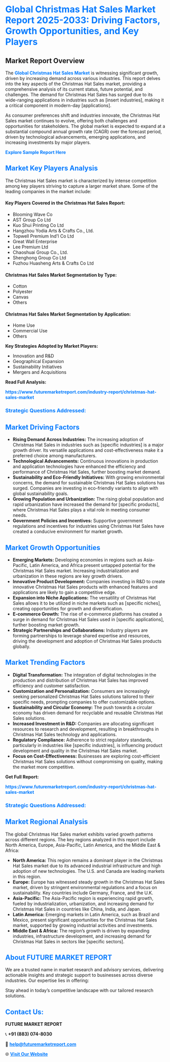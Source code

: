 <h1 style="color: #007BFF;">Global Christmas Hat Sales Market Report 2025-2033: Driving Factors, Growth Opportunities, and Key Players</h1>

<section id="overview">
<h2>Market Report Overview</h2>
<p>The <a href="https://www.futuremarketreport.com/industry-report/christmas-hat-sales-market" style="color: #007BFF; text-decoration: none;"><strong>Global Christmas Hat Sales Market</strong></a> is witnessing significant growth, driven by increasing demand across various industries. This report delves into the key aspects of the Christmas Hat Sales market, providing a comprehensive analysis of its current status, future potential, and challenges. The demand for Christmas Hat Sales has surged due to its wide-ranging applications in industries such as [insert industries], making it a critical component in modern-day [applications].</p>
<p>As consumer preferences shift and industries innovate, the Christmas Hat Sales market continues to evolve, offering both challenges and opportunities for stakeholders. The global market is expected to expand at a substantial compound annual growth rate (CAGR) over the forecast period, driven by technological advancements, emerging applications, and increasing investments by major players.</p>
</section>

<section id="overview">
<p><a href="https://www.futuremarketreport.com/request-sample/reportId=108863" style="color: #007BFF; text-decoration: none;"><strong>Explore Sample Report Here</strong></a></p>
</section>

<section id="key-players">
<h2 style="color: #007BFF;">Market Key Players Analysis</h2>
<p>The Christmas Hat Sales market is characterized by intense competition among key players striving to capture a larger market share. Some of the leading companies in the market include:</p>
<h4>Key Players Covered in the Christmas Hat Sales Report:</h4>
<ul><li>Blooming Wave Co</li><li>AST Group Co Ltd</li><li>Kuo Shui Printing Co Ltd</li><li>Hangzhou Yodia Arts &amp; Crafts Co., Ltd.</li><li>Topwell Premium Ind&#039;l Co Ltd</li><li>Great Wall Enterprise</li><li>Lee Premium Ltd</li><li>Chaoshuai Group Co., Ltd.</li><li>Shenghong Group Co Ltd</li><li>Fuzhou Huasheng Arts &amp; Crafts Co Ltd</li></ul>
<h4>Christmas Hat Sales Market Segmentation by Type:</h4>
<ul><li>Cotton</li><li>Polyester</li><li>Canvas</li><li>Others</li></ul>

<h4>Christmas Hat Sales Market Segmentation by Application:</h4>
<ul><li>Home Use</li><li>Commercial Use</li><li>Others</li></ul>
<p><strong>Key Strategies Adopted by Market Players:</strong></p>
<ul>
<li>Innovation and R&D</li>
<li>Geographical Expansion</li>
<li>Sustainability Initiatives</li>
<li>Mergers and Acquisitions</li>
</ul>
</section>

<section>
<p><strong>Read Full Analysis: </strong></p><a href="https://www.futuremarketreport.com/industry-report/christmas-hat-sales-market" style="color: #007BFF; text-decoration: none;"><strong>https://www.futuremarketreport.com/industry-report/christmas-hat-sales-market</strong></a>
<h3 style="color: #007BFF;">Strategic Questions Addressed:</h3>
</section>

<section id="driving-factors">
<h2 style="color: #007BFF;">Market Driving Factors</h2>
<ul>
<li><strong>Rising Demand Across Industries:</strong> The increasing adoption of Christmas Hat Sales in industries such as [specific industries] is a major growth driver. Its versatile applications and cost-effectiveness make it a preferred choice among manufacturers.</li>
<li><strong>Technological Advancements:</strong> Continuous innovations in production and application technologies have enhanced the efficiency and performance of Christmas Hat Sales, further boosting market demand.</li>
<li><strong>Sustainability and Eco-Friendly Initiatives:</strong> With growing environmental concerns, the demand for sustainable Christmas Hat Sales solutions has surged. Companies are investing in eco-friendly variants to align with global sustainability goals.</li>
<li><strong>Growing Population and Urbanization:</strong> The rising global population and rapid urbanization have increased the demand for [specific products], where Christmas Hat Sales plays a vital role in meeting consumer needs.</li>
<li><strong>Government Policies and Incentives:</strong> Supportive government regulations and incentives for industries using Christmas Hat Sales have created a conducive environment for market growth.</li>
</ul>
</section>

<section id="growth-opportunities">
<h2 style="color: #007BFF;">Market Growth Opportunities</h2>
<ul>
<li><strong>Emerging Markets:</strong> Developing economies in regions such as Asia-Pacific, Latin America, and Africa present untapped potential for the Christmas Hat Sales market. Increasing industrialization and urbanization in these regions are key growth drivers.</li>
<li><strong>Innovative Product Development:</strong> Companies investing in R&D to create innovative Christmas Hat Sales products with enhanced features and applications are likely to gain a competitive edge.</li>
<li><strong>Expansion into Niche Applications:</strong> The versatility of Christmas Hat Sales allows it to be utilized in niche markets such as [specific niches], creating opportunities for growth and diversification.</li>
<li><strong>E-commerce Growth:</strong> The rise of e-commerce platforms has created a surge in demand for Christmas Hat Sales used in [specific applications], further boosting market growth.</li>
<li><strong>Strategic Partnerships and Collaborations:</strong> Industry players are forming partnerships to leverage shared expertise and resources, driving the development and adoption of Christmas Hat Sales products globally.</li>
</ul>
</section>

<section id="trending-factors">
<h2 style="color: #007BFF;">Market Trending Factors</h2>
<ul>
<li><strong>Digital Transformation:</strong> The integration of digital technologies in the production and distribution of Christmas Hat Sales has improved efficiency and customer satisfaction.</li>
<li><strong>Customization and Personalization:</strong> Consumers are increasingly seeking personalized Christmas Hat Sales solutions tailored to their specific needs, prompting companies to offer customizable options.</li>
<li><strong>Sustainability and Circular Economy:</strong> The push towards a circular economy has driven demand for recyclable and reusable Christmas Hat Sales solutions.</li>
<li><strong>Increased Investment in R&D:</strong> Companies are allocating significant resources to research and development, resulting in breakthroughs in Christmas Hat Sales technology and applications.</li>
<li><strong>Regulatory Compliance:</strong> Adherence to strict regulatory standards, particularly in industries like [specific industries], is influencing product development and quality in the Christmas Hat Sales market.</li>
<li><strong>Focus on Cost-Effectiveness:</strong> Businesses are exploring cost-efficient Christmas Hat Sales solutions without compromising on quality, making the market more competitive.</li>
</ul>
</section>

<section>
<p><strong>Get Full Report: </strong></p><a href="https://www.futuremarketreport.com/industry-report/christmas-hat-sales-market" style="color: #007BFF; text-decoration: none;"><strong>https://www.futuremarketreport.com/industry-report/christmas-hat-sales-market</strong></a>
<h3 style="color: #007BFF;">Strategic Questions Addressed:</h3>
</section>


<section id="regional-analysis">
<h2 style="color: #007BFF;">Market Regional Analysis</h2>
<p>The global Christmas Hat Sales market exhibits varied growth patterns across different regions. The key regions analyzed in this report include North America, Europe, Asia-Pacific, Latin America, and the Middle East & Africa:</p>
<ul>
<li><strong>North America:</strong> This region remains a dominant player in the Christmas Hat Sales market due to its advanced industrial infrastructure and high adoption of new technologies. The U.S. and Canada are leading markets in this region.</li>
<li><strong>Europe:</strong> Europe has witnessed steady growth in the Christmas Hat Sales market, driven by stringent environmental regulations and a focus on sustainability. Key countries include Germany, France, and the U.K.</li>
<li><strong>Asia-Pacific:</strong> The Asia-Pacific region is experiencing rapid growth, fueled by industrialization, urbanization, and increasing demand for Christmas Hat Sales in countries like China, India, and Japan.</li>
<li><strong>Latin America:</strong> Emerging markets in Latin America, such as Brazil and Mexico, present significant opportunities for the Christmas Hat Sales market, supported by growing industrial activities and investments.</li>
<li><strong>Middle East & Africa:</strong> The region’s growth is driven by expanding industries, infrastructure development, and increasing demand for Christmas Hat Sales in sectors like [specific sectors].</li>
</ul>
</section>

<footer>
<h2 style="color: #007BFF;">About FUTURE MARKET REPORT</h2>
<p>We are a trusted name in market research and advisory services, delivering actionable insights and strategic support to businesses across diverse industries. Our expertise lies in offering:</p>

<p>Stay ahead in today’s competitive landscape with our tailored research solutions.</p>

<h2 style="color: #007BFF;">Contact Us:</h2>
<p><strong>FUTURE MARKET REPORT</strong></p>
<p>📞 <strong>+91 (883) 074-8030</strong></p>
<p>📧 <strong><a href="mailto:help@futuremarketreport.com" style="color: #007BFF;">help@futuremarketreport.com</a></strong></p>
<p>🌐 <strong><a href="https://www.futuremarketreport.com/" style="color: #007BFF;">Visit Our Website</a></strong></p>
</footer>
